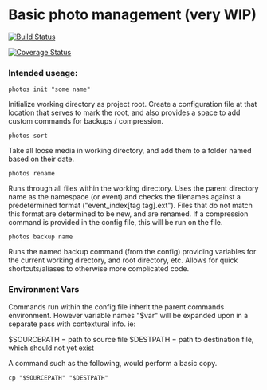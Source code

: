 # Basic photo management (very WIP)

[![Build Status](https://travis-ci.org/internetimagery/photos.svg?branch=master)](https://travis-ci.org/internetimagery/photos)

[![Coverage Status](https://coveralls.io/repos/github/internetimagery/photos/badge.svg?branch=master)](https://coveralls.io/github/internetimagery/photos?branch=master)

### Intended useage:

```
photos init "some name"
```

Initialize working directory as project root. Create a configuration file at that location that serves to mark the root, and also provides a space to add custom commands for backups / compression.

```
photos sort
```

Take all loose media in working directory, and add them to a folder named based on their date.

```
photos rename
```

Runs through all files within the working directory. Uses the parent directory name as the namespace (or event) and checks the filenames against a predetermined format ("event_index[tag tag].ext"). Files that do not match this format are determined to be new, and are renamed. If a compression command is provided in the config file, this will be run on the file.

```
photos backup name
```

Runs the named backup command (from the config) providing variables for the current working directory, and root directory, etc. Allows for quick shortcuts/aliases to otherwise more complicated code.

### Environment Vars

Commands run within the config file inherit the parent commands environment. However variable names "$var" will be expanded upon in a separate pass with contextural info. ie:

$SOURCEPATH = path to source file
$DESTPATH = path to destination file, which should not yet exist

A command such as the following, would perform a basic copy.

```
cp "$SOURCEPATH" "$DESTPATH"
```
